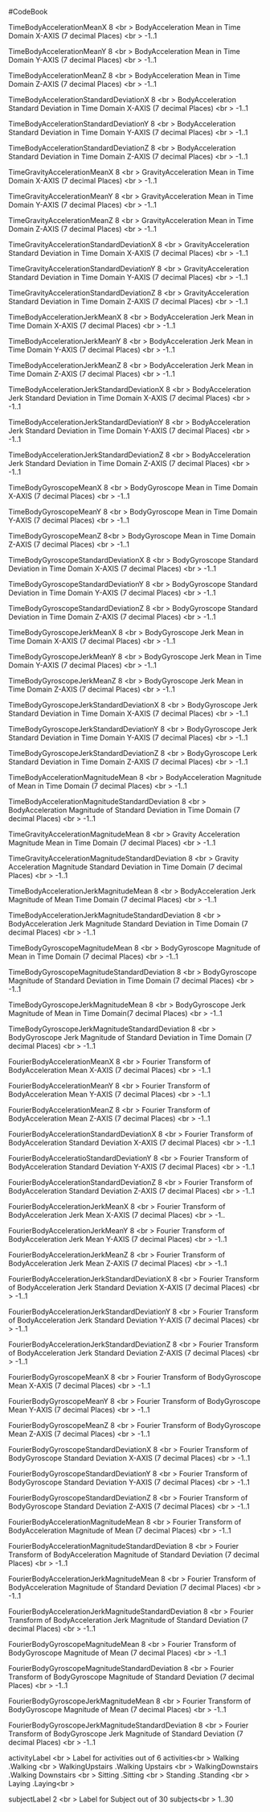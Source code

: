#CodeBook

TimeBodyAccelerationMeanX  8 <br \>
 BodyAcceleration Mean in Time Domain X-AXIS (7 decimal Places) <br \>
 -1..1

TimeBodyAccelerationMeanY  8 <br \>
BodyAcceleration Mean in Time Domain Y-AXIS (7 decimal Places) <br \> 
-1..1

TimeBodyAccelerationMeanZ  8 <br \>
BodyAcceleration Mean in Time Domain Z-AXIS (7 decimal Places) <br \>
-1..1

TimeBodyAccelerationStandardDeviationX  8 <br \>
BodyAcceleration Standard Deviation in Time Domain X-AXIS (7 decimal Places) <br \>
-1..1

TimeBodyAccelerationStandardDeviationY 8 <br \>
BodyAcceleration Standard Deviation in Time Domain Y-AXIS (7 decimal Places) <br \>
-1..1

TimeBodyAccelerationStandardDeviationZ  8 <br \>
BodyAcceleration Standard Deviation in Time Domain Z-AXIS (7 decimal Places) <br \>
-1..1

TimeGravityAccelerationMeanX 8 <br \>
GravityAcceleration Mean in Time Domain X-AXIS (7 decimal Places) <br \>
-1..1 

TimeGravityAccelerationMeanY 8 <br \>
GravityAcceleration Mean in Time Domain Y-AXIS (7 decimal Places) <br \>
-1..1 

TimeGravityAccelerationMeanZ 8 <br \>
GravityAcceleration Mean in Time Domain Z-AXIS (7 decimal Places) <br \>
-1..1 

TimeGravityAccelerationStandardDeviationX 8 <br \>
GravityAcceleration Standard Deviation in Time Domain X-AXIS (7 decimal Places) <br \>
-1..1

TimeGravityAccelerationStandardDeviationY 8 <br \>
GravityAcceleration Standard Deviation in Time Domain Y-AXIS (7 decimal Places) <br \>
-1..1

TimeGravityAccelerationStandardDeviationZ 8 <br \>
GravityAcceleration Standard Deviation in Time Domain Z-AXIS (7 decimal Places) <br \>
-1..1 

TimeBodyAccelerationJerkMeanX 8 <br \>
BodyAcceleration Jerk Mean in Time Domain X-AXIS (7 decimal Places) <br \>
-1..1

TimeBodyAccelerationJerkMeanY  8 <br \>
BodyAcceleration Jerk Mean in Time Domain Y-AXIS (7 decimal Places) <br \>
-1..1

TimeBodyAccelerationJerkMeanZ 8 <br \>
BodyAcceleration Jerk Mean in Time Domain Z-AXIS (7 decimal Places) <br \>
-1..1

TimeBodyAccelerationJerkStandardDeviationX 8 <br \>
 BodyAcceleration Jerk Standard Deviation in Time Domain X-AXIS (7 decimal Places) <br \>
-1..1 

TimeBodyAccelerationJerkStandardDeviationY 8 <br \>
BodyAcceleration Jerk Standard Deviation in Time Domain Y-AXIS (7 decimal Places) <br \>
-1..1 

TimeBodyAccelerationJerkStandardDeviationZ 8 <br \>
BodyAcceleration Jerk Standard Deviation in Time Domain Z-AXIS (7 decimal Places) <br \>
-1..1

TimeBodyGyroscopeMeanX 8 <br \>
BodyGyroscope Mean in Time Domain X-AXIS (7 decimal Places) <br \>
-1..1  

TimeBodyGyroscopeMeanY  8 <br \>
BodyGyroscope Mean in Time Domain Y-AXIS (7 decimal Places) <br \>
-1..1

TimeBodyGyroscopeMeanZ  8<br \>
BodyGyroscope Mean in Time Domain Z-AXIS (7 decimal Places) <br \>
-1..1 

TimeBodyGyroscopeStandardDeviationX  8 <br \>
BodyGyroscope Standard Deviation in Time Domain X-AXIS (7 decimal Places) <br \>
-1..1 

TimeBodyGyroscopeStandardDeviationY 8 <br \>
BodyGyroscope Standard Deviation in Time Domain Y-AXIS (7 decimal Places) <br \>
-1..1 

TimeBodyGyroscopeStandardDeviationZ 8 <br \>
BodyGyroscope Standard Deviation in Time Domain Z-AXIS (7 decimal Places) <br \>
-1..1  

TimeBodyGyroscopeJerkMeanX 8 <br \>
BodyGyroscope Jerk Mean in Time Domain X-AXIS (7 decimal Places) <br \>
-1..1

TimeBodyGyroscopeJerkMeanY 8 <br \>
BodyGyroscope Jerk Mean in Time Domain Y-AXIS (7 decimal Places) <br \>
-1..1 

TimeBodyGyroscopeJerkMeanZ 8 <br \>
BodyGyroscope Jerk Mean in Time Domain Z-AXIS (7 decimal Places) <br \>
-1..1  

TimeBodyGyroscopeJerkStandardDeviationX 8 <br \>
BodyGyroscope Jerk Standard Deviation in Time Domain X-AXIS (7 decimal Places) <br \>
-1..1

TimeBodyGyroscopeJerkStandardDeviationY 8 <br \>
BodyGyroscope Jerk Standard Deviation in Time Domain Y-AXIS (7 decimal Places) <br \>
-1..1

TimeBodyGyroscopeJerkStandardDeviationZ 8 <br \>
BodyGyroscope Lerk Standard Deviation in Time Domain Z-AXIS (7 decimal Places) <br \>
-1..1   

TimeBodyAccelerationMagnitudeMean 8 <br \>
BodyAcceleration Magnitude of Mean in Time Domain  (7 decimal Places) <br \>
-1..1

TimeBodyAccelerationMagnitudeStandardDeviation 8 <br \>
BodyAcceleration Magnitude of Standard Deviation in Time Domain  (7 decimal Places) <br \>
-1..1

TimeGravityAccelerationMagnitudeMean 8 <br \>
Gravity Acceleration Magnitude Mean in Time Domain  (7 decimal Places) <br \>
-1..1

TimeGravityAccelerationMagnitudeStandardDeviation 8 <br \>
Gravity Acceleration Magnitude Standard Deviation in Time Domain (7 decimal Places) <br \>
-1..1

TimeBodyAccelerationJerkMagnitudeMean 8 <br \>
BodyAcceleration Jerk Magnitude of Mean Time Domain (7 decimal Places) <br \>
-1..1 

TimeBodyAccelerationJerkMagnitudeStandardDeviation 8 <br \>
BodyAcceleration Jerk Magnitude Standard Deviation in Time Domain  (7 decimal Places) <br \>
-1..1 

TimeBodyGyroscopeMagnitudeMean 8 <br \>
BodyGyroscope Magnitude of Mean in Time Domain (7 decimal Places) <br \>
-1..1

TimeBodyGyroscopeMagnitudeStandardDeviation 8 <br \>
BodyGyroscope Magnitude of  Standard Deviation in Time Domain (7 decimal Places) <br \>
-1..1

TimeBodyGyroscopeJerkMagnitudeMean 8 <br \>
BodyGyroscope Jerk Magnitude of Mean in Time Domain(7 decimal Places) <br \>
-1..1

TimeBodyGyroscopeJerkMagnitudeStandardDeviation 8 <br \>
BodyGyroscope Jerk Magnitude of Standard Deviation in Time Domain (7 decimal Places) <br \>
-1..1

FourierBodyAccelerationMeanX 8 <br \>
Fourier Transform of BodyAcceleration Mean X-AXIS (7 decimal Places) <br \>
-1..1

FourierBodyAccelerationMeanY 8 <br \>
Fourier Transform of BodyAcceleration Mean  Y-AXIS (7 decimal Places) <br \>
-1..1

FourierBodyAccelerationMeanZ 8 <br \>
Fourier Transform of BodyAcceleration Mean  Z-AXIS (7 decimal Places) <br \>
-1..1

FourierBodyAccelerationStandardDeviationX 8 <br \>
Fourier Transform of BodyAcceleration Standard Deviation  X-AXIS (7 decimal Places) <br \>
-1..1 

FourierBodyAcceleratioStandardDeviationY 8 <br \>
Fourier Transform of BodyAcceleration Standard Deviation  Y-AXIS (7 decimal Places) <br \>
-1..1 

FourierBodyAccelerationStandardDeviationZ 8 <br \>
Fourier Transform of BodyAcceleration Standard Deviation Z-AXIS (7 decimal Places) <br \>
-1..1  

FourierBodyAccelerationJerkMeanX 8 <br \>
Fourier Transform of BodyAcceleration Jerk Mean  X-AXIS (7 decimal Places) <br \>
-1..

FourierBodyAccelerationJerkMeanY 8 <br \>
Fourier Transform of BodyAcceleration Jerk Mean  Y-AXIS (7 decimal Places) <br \>
-1..1

FourierBodyAccelerationJerkMeanZ 8 <br \>
Fourier Transform of BodyAcceleration Jerk Mean Z-AXIS (7 decimal Places) <br \>
-1..1  

FourierBodyAccelerationJerkStandardDeviationX 8 <br \>
Fourier Transform of BodyAcceleration Jerk Standard Deviation  X-AXIS (7 decimal Places) <br \>
-1..1 

FourierBodyAccelerationJerkStandardDeviationY 8 <br \>
Fourier Transform of BodyAcceleration Jerk Standard Deviation Y-AXIS (7 decimal Places) <br \>
-1..1 

FourierBodyAccelerationJerkStandardDeviationZ 8 <br \>
Fourier Transform of BodyAcceleration Jerk Standard Deviation  Z-AXIS (7 decimal Places) <br \>
-1..1

FourierBodyGyroscopeMeanX 8 <br \>
Fourier Transform of BodyGyroscope Mean  X-AXIS (7 decimal Places) <br \>
-1..1

FourierBodyGyroscopeMeanY 8 <br \>
Fourier Transform of BodyGyroscope Mean  Y-AXIS (7 decimal Places) <br \>
-1..1 

FourierBodyGyroscopeMeanZ 8 <br \>
Fourier Transform of BodyGyroscope Mean  Z-AXIS (7 decimal Places) <br \>
-1..1  

FourierBodyGyroscopeStandardDeviationX 8 <br \>
Fourier Transform of BodyGyroscope Standard Deviation X-AXIS (7 decimal Places) <br \>
-1..1  

FourierBodyGyroscopeStandardDeviationY 8 <br \>
Fourier Transform of BodyGyroscope Standard Deviation  Y-AXIS (7 decimal Places) <br \>
-1..1

FourierBodyGyroscopeStandardDeviationZ  8 <br \>
Fourier Transform of BodyGyroscope Standard Deviation Z-AXIS (7 decimal Places) <br \>
-1..1 

FourierBodyAccelerationMagnitudeMean 8 <br \>
Fourier Transform of BodyAcceleration Magnitude of Mean (7 decimal Places) <br \>
-1..1 

FourierBodyAccelerationMagnitudeStandardDeviation 8 <br \>
Fourier Transform of BodyAcceleration Magnitude of Standard Deviation  (7 decimal Places) <br \>
-1..1  

FourierBodyAccelerationJerkMagnitudeMean 8 <br \>
Fourier Transform of BodyAcceleration Magnitude of Standard Deviation (7 decimal Places) <br \>
-1..1

FourierBodyAccelerationJerkMagnitudeStandardDeviation 8 <br \>
Fourier Transform of BodyAcceleration Jerk Magnitude of Standard Deviation (7 decimal Places) <br \>
-1..1

FourierBodyGyroscopeMagnitudeMean 8 <br \>
Fourier Transform of BodyGyroscope Magnitude of Mean (7 decimal Places) <br \>
-1..1

FourierBodyGyroscopeMagnitudeStandardDeviation  8 <br \>
Fourier Transform of BodyGyroscope Magnitude of Standard Deviation (7 decimal Places) <br \>
-1..1

FourierBodyGyroscopeJerkMagnitudeMean 8 <br \>
Fourier Transform of BodyGyroscope Magnitude of Mean (7 decimal Places) <br \>
-1..1

FourierBodyGyroscopeJerkMagnitudeStandardDeviation 8 <br \>
Fourier Transform of BodyGyroscope Jerk Magnitude of Standard Deviation (7 decimal Places) <br \>
-1..1

activityLabel  <br \>
Label for activities out of 6 activities<br \>
Walking .Walking <br \>
WalkingUpstairs .Walking Upstairs <br \>
WalkingDownstairs .Walking Downstairs <br \>
Sitting .Sitting <br \>
Standing .Standing <br \>
Laying .Laying<br \>


subjectLabel 2 <br \>
Label for Subject out of 30 subjects<br \>
1..30
